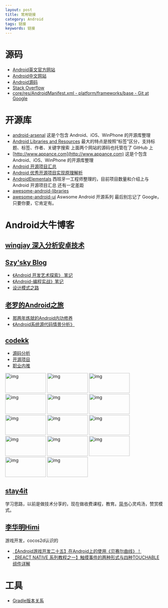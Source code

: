 ```yaml
---
layout: post
title: 常用链接
category: Android
tags: 链接
keywords: 链接
---
```


# 源码

- [Android英文官方网站](http://developer.android.com/index.html)
- [Android中文网站](https://developer.android.google.cn/index.html)
- [Android源码](https://android.googlesource.com/)
- [Stack Overflow](http://stackoverflow.com/)
- [core/res/AndroidManifest.xml - platform/frameworks/base - Git at Google](https://android.googlesource.com/platform/frameworks/base/+/android-7.0.0_r19/core/res/AndroidManifest.xml)

# 开源库
- [android-arsenal](https://android-arsenal.com/)
  这是个包含 Android、iOS、WinPhone 的开源库整理  
- [Android Libraries and Resources](http://alamkanak.github.io/android-libraries-and-resources/)
  最大的特点是按照“标签”区分，支持标题、标签、作者、关键字搜索 上面两个网站的源码也托管在了 GitHub 上
- [http://www.appance.com](http://www.appance.com)
  这是个包含 Android、iOS、WinPhone 的开源库整理  
- [Android 开源项目汇总](https://github.com/Trinea/android-open-project)
- [Android 优秀开源项目实现原理解析](https://github.com/android-cn/android-open-project-analysis)
- [AndroidElementals](https://github.com/cesards/AndroidElementals)
  西班牙一工程师整理的，目前项目数量和介绍上与 Android 开源项目汇总 还有一定差距  
- [awesome-android-libraries](https://github.com/wasabeef/awesome-android-libraries)
- [awesome-android-ui](https://github.com/wasabeef/awesome-android-libraries)
  Aswsome Android 开源系列 最后别忘记了 Google，只要你要，它肯定有。  




# Android大牛博客

## [wingjay 深入分析安卓技术](http://wingjay.com/)

##  [Szy'sky Blog](http://szysky.com)

- [《Android 开发艺术探索》 笔记](http://szysky.com/2016/08/22/%E3%80%8AAndroid-%E5%BC%80%E5%8F%91%E8%89%BA%E6%9C%AF%E6%8E%A2%E7%B4%A2%E3%80%8B-10-Android%E7%9A%84%E6%B6%88%E6%81%AF%E6%9C%BA%E5%88%B6/)
- [《Android-编程实战》笔记](http://szysky.com/2016/09/28/%E3%80%8AAndroid-%E7%BC%96%E7%A8%8B%E5%AE%9E%E6%88%98%E3%80%8B05-%E9%87%8D%E8%AF%86-IPC/)
- [设计模式之路](http://szysky.com/2016/11/16/%E8%AE%BE%E8%AE%A1%E6%A8%A1%E5%BC%8F%E4%B9%8B%E8%B7%AF/#模式介绍-10)


## [老罗的Android之旅](http://blog.csdn.net/Luoshengyang)

- [那两年炼就的Android内功修养](http://blog.csdn.net/luoshengyang/article/details/8923485)
- [《Android系统源代码情景分析》](http://0xcc0xcd.com/p/books/978-7-121-18108-5/index.php)

## [codekk](http://a.codekk.com/)
- [源码分析](http://a.codekk.com/)
- [开源项目](http://p.codekk.com/)
- [职业内推](http://j.codekk.com/)

[<img src="http://www.codekk.com/images/gays/androidweekly-130-64.png" alt="img" width="130" height="64" />](http://androidweekly.cn/)
[<img src="http://www.codekk.com/images/gays/hukai-130-64.jpg" alt="img" width="130" height="64" />](http://hukai.me/)
[<img src="http://www.codekk.com/images/gays/liaohuqiu-130-64.png" alt="img" width="130" height="64" />](https://www.liaohuqiu.net/)
[<img src="http://www.codekk.com/images/gays/lcode-130-64.jpg" alt="img" width="130" height="64" />](http://www.lcode.org/)
[<img src="http://www.codekk.com/images/gays/piasy-com-130-64.png" alt="img" width="130" height="64" />](https://blog.piasy.com/) 
[<img src="http://www.codekk.com/images/gays/androiddevtools-cn-130-64.png" alt="img" width="130" height="64" />](http://androiddevtools.cn/)
[<img src="http://www.codekk.com/images/gays/diycode-l30-64.png" alt="img" width="130" height="64" />](https://www.diycode.cc/)
[<img src="http://www.codekk.com/images/gays/drakeet-130-64.jpg" alt="img" width="130" height="64" />](http://drakeet.me/)
[<img src="http://www.codekk.com/images/gays/zhangqi-130-64.png" alt="img" width="130" height="64" />](http://stormzhang.com/)
[<img src="http://www.codekk.com/images/gays/pqpo-130-64.jpg" alt="img" width="130" height="64" />](https://pqpo.me/)
[<img src="http://www.codekk.com/images/gays/gityuan-130-64.png" alt="img" width="130" height="64" />](http://gityuan.com/)
[<img src="http://www.codekk.com/images/gays/androidyue-130-64.png" alt="img" width="130" height="64" />](http://droidyue.com/)
[<img src="http://www.codekk.com/images/gays/gank-io-130-64.jpg" alt="img" width="130" height="64" />](http://gank.io/)
[<img src="http://www.codekk.com/images/gays/trinea-cn-130-64.png" alt="img" width="130" height="64" />](http://www.trinea.cn/)


## [stay4it](http://www.stay4it.com/)
  学习思路，以前是做技术分享的，现在做收费课程，教育。[简书](http://www.jianshu.com/u/6e4c6553a7f9)心灵鸡汤，赞赏模式。

## [李华明Himi](http://blog.csdn.net/xiaominghimi)
游戏开发，cocos2d认识的
- [【Android游戏开发二十五】在Android上的使用《贝赛尔曲线》！](http://blog.csdn.net/xiaominghimi/article/details/6555828)
- [【REACT NATIVE 系列教程之一】触摸事件的两种形式与四种TOUCHABLE组件详解](http://blog.csdn.net/xiaominghimi/article/details/51378462)


# 工具

- [Gradle版本关系](https://developer.android.com/studio/releases/gradle-plugin.html#updating-plugin)

